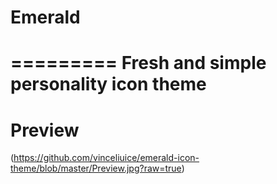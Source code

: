 # Emerald
=========
Fresh and simple personality icon theme
=========
# Preview
(https://github.com/vinceliuice/emerald-icon-theme/blob/master/Preview.jpg?raw=true)
